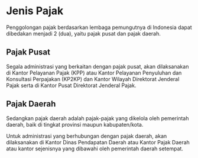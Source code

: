 # Jenis Pajak
Penggolongan pajak berdasarkan lembaga pemungutnya di Indonesia dapat dibedakan menjadi 2 (dua), yaitu pajak pusat dan pajak daerah.

## Pajak Pusat
Segala administrasi yang berkaitan dengan pajak pusat, akan dilaksanakan di Kantor Pelayanan Pajak (KPP) atau Kantor Pelayanan Penyuluhan dan Konsultasi Perpajakan (KP2KP) dan Kantor Wilayah Direktorat Jenderal Pajak serta di Kantor Pusat Direktorat Jenderal Pajak.

## Pajak Daerah
Sedangkan pajak daerah adalah pajak-pajak yang dikelola oleh pemerintah daerah, baik di tingkat provinsi maupun kabupaten/kota.

Untuk administrasi yang berhubungan dengan pajak daerah, akan dilaksanakan di Kantor Dinas Pendapatan Daerah atau Kantor Pajak Daerah atau kantor sejenisnya yang dibawahi oleh pemerintah daerah setempat.
